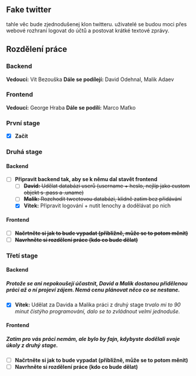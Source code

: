 ## Fake twitter

tahle věc bude zjednodušenej klon twitteru. uživatelé se budou moci přes webové rozhraní logovat do účtů a postovat krátké textové zprávy.

## Rozdělení práce

### Backend
**Vedoucí:** Vít Bezouška 
**Dále se podílejí:** David Odehnal, Malik Adaev
### Frontend
**Vedoucí:** George Hraba
**Dále se podílí:** Marco Maťko



### První stage
- [x] **Začít**

### Druhá stage
#### Backend
- [ ] **Připravit backend tak, aby se k němu dal stavět frontend**
	- [ ] ~~**David:** Udělat databázi userů (username + heslo, nejlíp jako custom objekt s .pass a .uname)~~
	- [ ] ~~**Malik:** Rozchodit tweetovou databázi, klidně zatim bez přidávání~~
	- [X] **Vítek:** Připravit logování + nutit lenochy a dodělávat po nich

#### Frontend
- [ ] ~~**Načrtněte si jak to bude vypadat (přibližně, může se to potom měnit)**~~
- [ ] ~~**Navrhněte si rozdělení práce (kdo co bude dělat)**~~

### Třetí stage
#### Backend
##### Protože se ani nepokoušejí účastnit, David a Malik dostanou přidělenou práci až o ní projeví zájem. Nemá cenu plánovat něco co se nestane.
- [X] **Vítek:** Udělat za Davida a Malika práci z druhý stage *trvalo mi to 90 minut čistýho programování, dalo se to zvládnout velmi jednoduše.*
#### Frontend
##### Zatim pro vás práci nemám, ale bylo by fajn, kdybyste dodělali svoje úkoly z druhý stage.
- [ ] **Načrtněte si jak to bude vypadat (přibližně, může se to potom měnit)**
- [ ] **Navrhněte si rozdělení práce (kdo co bude dělat)**
